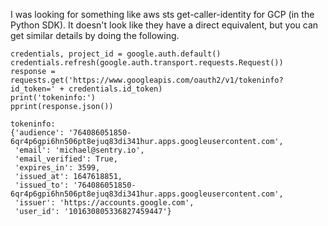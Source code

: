 I was looking for something like aws sts get-caller-identity for GCP (in the Python SDK). It doesn't look like they have a direct equivalent, but you can get similar details by doing the following. 

```
credentials, project_id = google.auth.default()
credentials.refresh(google.auth.transport.requests.Request())
response = requests.get('https://www.googleapis.com/oauth2/v1/tokeninfo?id_token=' + credentials.id_token)
print('tokeninfo:')
pprint(response.json())
```

```
tokeninfo:
{'audience': '764086051850-6qr4p6gpi6hn506pt8ejuq83di341hur.apps.googleusercontent.com',
 'email': 'michael@sentry.io',
 'email_verified': True,
 'expires_in': 3599,
 'issued_at': 1647618851,
 'issued_to': '764086051850-6qr4p6gpi6hn506pt8ejuq83di341hur.apps.googleusercontent.com',
 'issuer': 'https://accounts.google.com',
 'user_id': '101630805336827459447'}
```
